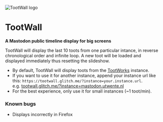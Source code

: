 ![TootWall logo](https://cdn.glitch.com/12bfcb77-92fa-4d4b-9b88-541be598aa2c%2Ftootwall-logo.png?1543613233846)

# TootWall
__A Mastodon public timeline display for big screens__

TootWall will display the last 10 toots from one particular intance, in reverse chronological order and infinite loop. A new toot will be loaded and displayed immediately thus resetting the slideshow.

- By default, TootWall will display toots from the [TootWorks](https://toot.thoughtworks.com) instance.
- If you want to use it for another instance, append your instance url like this: `https://tootwall.glitch.me/?instance=your.instance.url`.  
  e.g. [tootwall.glitch.me/?instance=mastodon.utwente.nl](https://tootwall.glitch.me/?instance=mastodon.utwente.nl)
- For the best experience, only use it for small instances (~1 toot/min).

### Known bugs
- Displays incorrectly in Firefox